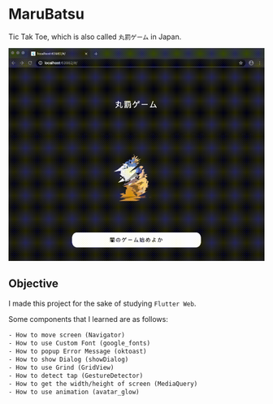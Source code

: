 # MaruBatsu

Tic Tak Toe, which is also called `丸罰ゲーム` in Japan.


![example](assets/demo.gif)


## Objective

I made this project for the sake of studying `Flutter Web`.

Some components that I learned are as follows:

    - How to move screen (Navigator)
    - How to use Custom Font (google_fonts)
    - How to popup Error Message (oktoast)
    - How to show Dialog (showDialog)
    - How to use Grind (GridView)
    - How to detect tap (GestureDetector)
    - How to get the width/height of screen (MediaQuery)
    - How to use animation (avatar_glow)